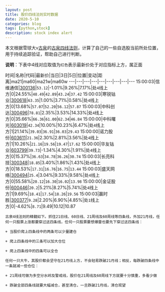 ```yaml
---
layout: post
title: 股价四线法则实时数据
date: 2020-5-10
categories: blog
tags: [python,stock]
description: stock index alert
---
```



本文根据雪球大v[古泉](https://xueqiu.com/u/7148646888)的[古泉四线法则](https://xueqiu.com/7148646888/130498192)，计算了自己的一些自选股当前所处位置，用于持续追踪验证，帮助自己进行判断。

**说明**：下表中4线对应取值为`红色`表示最新价处于对应指标上方，属正面

时间|名称|代码|最新价|当日|3日|5日|位置|变动|距离|ma21|ma60|ma21w|ma60w
---|---|---|---|---|---|---|---|---
15:00:03|信维通信|[300136](https://xueqiu.com/S/SZ300136)|`53.12`|-1.01%|9.26%|7.17%|处`4`线上方|0|24.55%|`48.49`|`42.89`|`43.24`|`37.42`
15:00:03|寒锐钴业|[300618](https://xueqiu.com/S/SZ300618)|`63.35`|1.00%|3.71%|0.58%|处`4`线上方|0|13.68%|`57.07`|`52.20`|`56.12`|`57.87`
15:00:03|中科创达|[300496](https://xueqiu.com/S/SZ300496)|`78.81`|2.35%|3.53%|14.33%|处`4`线上方|0|35.66%|`66.36`|`61.00`|`62.34`|`46.84`
15:00:00|中科曙光|[603019](https://xueqiu.com/S/SH603019)|`42.34`|10.00%|10.23%|6.47%|处`4`线上方|1|21.14%|`39.03`|`36.91`|`36.03`|`29.43`
15:00:00|诺力股份|[603611](https://xueqiu.com/S/SH603611)|`21.36`|2.30%|2.81%|3.56%|处`4`线上方|1|10.26%|`21.16`|`19.56`|`19.47`|`17.62`
15:00:00|华友钴业|[603799](https://xueqiu.com/S/SH603799)|`39.73`|-1.34%|4.30%|1.91%|处`4`线上方|0|15.37%|`36.63`|`34.78`|`36.26`|`30.74`
15:00:03|长亮科技|[300348](https://xueqiu.com/S/SZ300348)|`18.85`|3.40%|1.86%|1.43%|处`4`线上方|0|18.53%|`17.31`|`16.76`|`16.75`|`13.44`
15:00:03|盛天网络|[300494](https://xueqiu.com/S/SZ300494)|`25.4`|3.04%|9.33%|9.58%|处`4`线上方|0|55.58%|`20.12`|`16.30`|`16.02`|`13.98`
15:00:00|金证股份|[600446](https://xueqiu.com/S/SH600446)|`20.2`|5.21%|8.27%|5.74%|处`4`线上方|1|9.69%|`18.41`|`17.54`|`18.26`|`19.56`
15:00:03|赢时胜|[300377](https://xueqiu.com/S/SZ300377)|`9.28`|2.20%|6.90%|4.85%|处`1`线上方|0|-4.62%|`8.71`|9.49|10.12|10.87

```
古泉4线法则的精髓如下。抓住21日线、60日线、21周线及60周线等四条线，外加21月线，任何一只股票上涨都要穿过这四条线，任何一只股票要想爆雷也要先下穿过这四条线：

+ 当股价爬上四条线中的两条可以少量建仓

+ 爬上四条线中的三条可以加大仓位

+ 爬上四条线中的四条可以全仓

任何一只大牛，其股价都会坚守在21月线上方，不会轻易跌破21月线；相反，每跌破四条线中一条就减一些仓位：

+ 21周线可做为多空分水岭及警戒线，股价在21周线及60周线下方就要十分慎重，多看少做

+ 跌破全部四条线就要大幅减仓，甚至清仓，一旦跌破21月线，清仓观望
```
